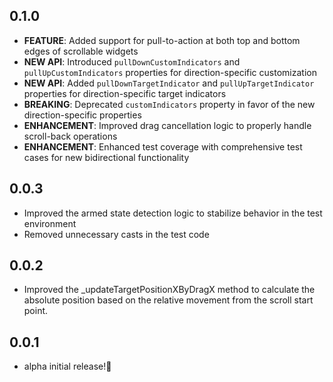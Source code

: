 ## 0.1.0

* **FEATURE**: Added support for pull-to-action at both top and bottom edges of scrollable widgets
* **NEW API**: Introduced `pullDownCustomIndicators` and `pullUpCustomIndicators` properties for direction-specific customization
* **NEW API**: Added `pullDownTargetIndicator` and `pullUpTargetIndicator` properties for direction-specific target indicators  
* **BREAKING**: Deprecated `customIndicators` property in favor of the new direction-specific properties
* **ENHANCEMENT**: Improved drag cancellation logic to properly handle scroll-back operations
* **ENHANCEMENT**: Enhanced test coverage with comprehensive test cases for new bidirectional functionality

## 0.0.3

* Improved the armed state detection logic to stabilize behavior in the test environment 
* Removed unnecessary casts in the test code

## 0.0.2

* Improved the _updateTargetPositionXByDragX method to calculate the absolute position based on the relative movement from the scroll start point.

## 0.0.1

* alpha initial release!🙌
